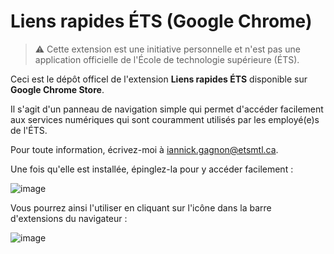 # Liens rapides ÉTS (Google Chrome)

> ⚠️ Cette extension est une initiative personnelle et n'est pas une application officielle de l'École de technologie supérieure (ÉTS).

Ceci est le dépôt officel de l'extension **Liens rapides ÉTS** disponible sur **Google Chrome Store**. 

Il s'agit d'un panneau de navigation simple qui permet d'accéder facilement aux services numériques qui sont couramment utilisés par les employé(e)s de l'ÉTS.

Pour toute information, écrivez-moi à [iannick.gagnon@etsmtl.ca](mailto:iannick.gagnon@etsmtl.ca).

Une fois qu'elle est installée, épinglez-la pour y accéder facilement : 

![image](https://github.com/user-attachments/assets/4a660519-73c2-4d80-9e9c-59a35a072d63)

Vous pourrez ainsi l'utiliser en cliquant sur l'icône dans la barre d'extensions du navigateur :

![image](https://github.com/user-attachments/assets/7705a6bd-2f6e-4cd8-be47-0d12295befae)
